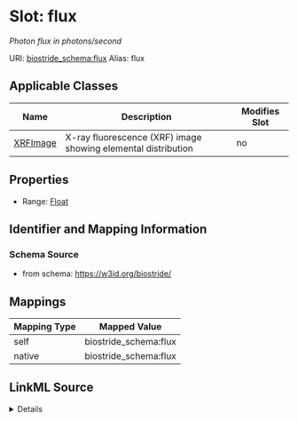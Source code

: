 

# Slot: flux 


_Photon flux in photons/second_





URI: [biostride_schema:flux](https://w3id.org/biostride/schema/flux)
Alias: flux

<!-- no inheritance hierarchy -->





## Applicable Classes

| Name | Description | Modifies Slot |
| --- | --- | --- |
| [XRFImage](XRFImage.md) | X-ray fluorescence (XRF) image showing elemental distribution |  no  |






## Properties

* Range: [Float](Float.md)




## Identifier and Mapping Information






### Schema Source


* from schema: https://w3id.org/biostride/




## Mappings

| Mapping Type | Mapped Value |
| ---  | ---  |
| self | biostride_schema:flux |
| native | biostride_schema:flux |




## LinkML Source

<details>
```yaml
name: flux
description: Photon flux in photons/second
from_schema: https://w3id.org/biostride/
rank: 1000
alias: flux
owner: XRFImage
domain_of:
- XRFImage
range: float

```
</details>